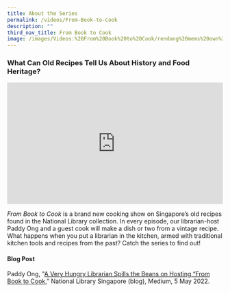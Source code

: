 ```yaml
---
title: About the Series
permalink: /videos/From-Book-to-Cook
description: ""
third_nav_title: From Book to Cook
image: /images/Videos:%20From%20Book%20to%20Cook/rendang%20mems%20own%20cookery%20book.png
---
```

### What Can Old Recipes Tell  Us About History and Food Heritage?


<style>.embed-container {position: relative; padding-bottom: 56.25%; height: 0; overflow: hidden; max-width: 100%; } .embed-container iframe, .embed-container object, .embed-container embed { position: absolute; top: 0; left: 0; width: 100%; height: 100%; }</style><div class='embed-container'><iframe src='https://www.youtube.com/embed/uC0Y6sIeImU' frameborder='0' allowfullscreen></iframe></div> 

<i>From Book to Cook</i> is a brand new cooking show on Singapore’s old recipes found in the National Library collection. In every episode, our librarian-host Paddy Ong and a guest cook will make a dish or two from a vintage recipe. What happens when you put a librarian in the kitchen, armed with traditional kitchen tools and recipes from the past? Catch the series to find out!

#### **Blog Post**
Paddy Ong, "[A Very Hungry Librarian Spills the Beans on Hosting “From Book to Cook](https://medium.com/the-national-library-blog/a-very-hungry-librarian-spills-the-beans-on-hosting-from-book-to-cook-44cfdba091ef),” National Library Singapore (blog), Medium, 5 May 2022.